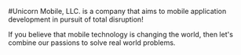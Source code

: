 #Unicorn Mobile, LLC. is a company that aims to mobile application development in pursuit of total disruption!

If you believe that mobile technology is changing the world, then let's combine our passions to solve real world problems.  
